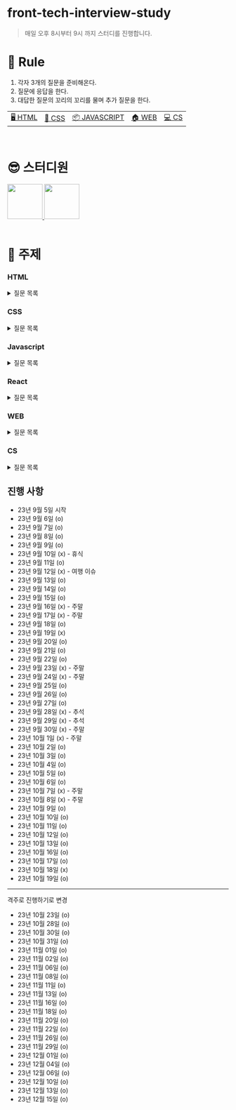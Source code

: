 # front-tech-interview-study

> 매일 오후 8시부터 9시 까지 스터디를 진행합니다.

# 🔖 Rule

1. 각자 3개의 질문을 준비해온다.
2. 질문에 응답을 한다.
3. 대답한 질문의 꼬리의 꼬리를 물며 추가 질문을 한다.

<table>
  <tr>
    <td><a href='#html'>🖥️ HTML</a></td>
    <td><a href='#css'>📂 CSS</a></td>
    <td><a href='#javascript'>📦 JAVASCRIPT</a></td>
    <td><a href='#web'>🏠 WEB</a></td>
    <td><a href='#cs'>💻 CS</a></td>
  </tr>
</table>

<br/>

# 😎 스터디원

<div>
  <a href="https://github.com/in-ch">
    <img src="https://avatars.githubusercontent.com/u/49556566?s=400&u=c4e5b6932fbd0ecca42df294eda9591820a3a327&v=4" width="80" style="max-width: 100%;">
  </a>
  <a href="https://github.com/bumsly">
    <img src="https://avatars.githubusercontent.com/u/65000254?v=4" width="80" style="max-width: 100%;">
  </a>
</div>

<br/>

# 📌 주제

### HTML
<details>
  <summary>질문 목록</summary>

- [attribute랑 property의 차이점을 설명해주세요.](https://github.com/in-ch/tech-inverview-study/blob/master/html/README.md#html-attribute%EB%9E%91-property%EC%9D%98-%EC%B0%A8%EC%9D%B4%EC%A0%90%EC%9D%84-%EC%84%A4%EB%AA%85%ED%95%B4%EC%A3%BC%EC%84%B8%EC%9A%94)
- [withCredentials에 대해서 설명해주세요.](https://github.com/in-ch/tech-inverview-study/tree/master/html#withcredentials%EC%97%90-%EB%8C%80%ED%95%B4%EC%84%9C-%EC%84%A4%EB%AA%85%ED%95%B4%EC%A3%BC%EC%84%B8%EC%9A%94)
- [웹 프로토콜이란?](https://github.com/in-ch/tech-inverview-study/tree/master/html#%EC%9B%B9-%ED%94%84%EB%A1%9C%ED%86%A0%EC%BD%9C%EC%9D%B4%EB%9E%80)
- [시멘틱 마크업이란?](https://github.com/in-ch/tech-inverview-study/tree/master/html#%EC%8B%9C%EB%A9%98%ED%8B%B1-%EB%A7%88%ED%81%AC%EC%97%85%EC%9D%B4%EB%9E%80)
- [HTML 렌더링 도중 JavaScript가 실행되면 렌더링이 멈추는 이유가 뭔가요?](https://github.com/in-ch/tech-inverview-study/blob/master/html/README.md#html-%EB%A0%8C%EB%8D%94%EB%A7%81-%EB%8F%84%EC%A4%91-javascript%EA%B0%80-%EC%8B%A4%ED%96%89%EB%90%98%EB%A9%B4-%EB%A0%8C%EB%8D%94%EB%A7%81%EC%9D%B4-%EB%A9%88%EC%B6%94%EB%8A%94-%EC%9D%B4%EC%9C%A0%EA%B0%80-%EB%AD%94%EA%B0%80%EC%9A%94)
- [프로그레시브 렌더링(Progressive Rendering)이 무엇인가?](https://github.com/in-ch/tech-inverview-study/blob/master/html/README.md#%ED%94%84%EB%A1%9C%EA%B7%B8%EB%A0%88%EC%8B%9C%EB%B8%8C-%EB%A0%8C%EB%8D%94%EB%A7%81progressive-rendering%EC%9D%B4-%EB%AC%B4%EC%97%87%EC%9D%B8%EA%B0%80)
- [Aria 속성에 대해서 알려주세요](https://github.com/in-ch/tech-inverview-study/blob/master/html/README.md#aria-%EC%86%8D%EC%84%B1%EC%97%90-%EB%8C%80%ED%95%B4%EC%84%9C-%EC%95%8C%EB%A0%A4%EC%A3%BC%EC%84%B8%EC%9A%94)

</details>

### CSS

<details>
  <summary>질문 목록</summary>

- [px, em, rem에 대해서 설명해주세요.](https://github.com/in-ch/tech-inverview-study/blob/master/css/README.md#px-em-rem%EC%97%90-%EB%8C%80%ED%95%B4%EC%84%9C-%EC%84%A4%EB%AA%85%ED%95%B4%EC%A3%BC%EC%84%B8%EC%9A%94)
- [ next.js에서 css를 정의하기 위한 방법 중 선호하는 방식과 왜 그 방식을 선호하는지에 대해 설명해주세요.](https://github.com/in-ch/tech-inverview-study/blob/master/css/README.md#nextjs%EC%97%90%EC%84%9C-css%EB%A5%BC-%EC%A0%95%EC%9D%98%ED%95%98%EA%B8%B0-%EC%9C%84%ED%95%9C-%EB%B0%A9%EB%B2%95-%EC%A4%91-%EC%84%A0%ED%98%B8%ED%95%98%EB%8A%94-%EB%B0%A9%EC%8B%9D%EA%B3%BC-%EC%99%9C-%EA%B7%B8-%EB%B0%A9%EC%8B%9D%EC%9D%84-%EC%84%A0%ED%98%B8%ED%95%98%EB%8A%94%EC%A7%80%EC%97%90-%EB%8C%80%ED%95%B4-%EC%84%A4%EB%AA%85%ED%95%B4%EC%A3%BC%EC%84%B8%EC%9A%94)
- [position에 대해 설명해주세요.](https://github.com/in-ch/tech-inverview-study/blob/master/css/README.md#position%EC%97%90-%EB%8C%80%ED%95%B4-%EC%84%A4%EB%AA%85%ED%95%B4%EC%A3%BC%EC%84%B8%EC%9A%94)
- [Flex와 Grid의 차이점에 대해서 설명해주세요.](https://github.com/in-ch/tech-inverview-study/tree/master/css#flex%EC%99%80-grid%EC%9D%98-%EC%B0%A8%EC%9D%B4%EC%A0%90%EC%97%90-%EB%8C%80%ED%95%B4%EC%84%9C-%EC%84%A4%EB%AA%85%ED%95%B4%EC%A3%BC%EC%84%B8%EC%9A%94)
- [css에서 margin과 padding에 대해 말해주세요.](https://github.com/in-ch/tech-inverview-study/blob/master/css/README.md#css%EC%97%90%EC%84%9C-margin%EA%B3%BC-padding%EC%97%90-%EB%8C%80%ED%95%B4-%EB%A7%90%ED%95%B4%EC%A3%BC%EC%84%B8%EC%9A%94)
- [CSS Reset과 CSS Normalize](https://github.com/in-ch/tech-inverview-study/tree/master/css#css-reset%EA%B3%BC-css-normalize)
- [마진 상쇄(Margin Collapsing)의 정의, 원인, 해결 방안](https://github.com/in-ch/tech-inverview-study/tree/master/css#%EB%A7%88%EC%A7%84-%EC%83%81%EC%87%84margin-collapsing%EC%9D%98-%EC%A0%95%EC%9D%98-%EC%9B%90%EC%9D%B8-%ED%95%B4%EA%B2%B0-%EB%B0%A9%EC%95%88)
- [반응형 페이지 브레이크 포인트란?](https://github.com/in-ch/tech-inverview-study/tree/master/css#%EB%B0%98%EC%9D%91%ED%98%95-%ED%8E%98%EC%9D%B4%EC%A7%80-%EB%B8%8C%EB%A0%88%EC%9D%B4%ED%81%AC-%ED%8F%AC%EC%9D%B8%ED%8A%B8%EB%9E%80)
- [SCSS란?](https://github.com/in-ch/tech-inverview-study/tree/master/css#scss%EB%9E%80)
- [페이지 크기가 변해도 항상 같은 비율을 유지하는 요소를 만드는 방법](https://github.com/in-ch/tech-inverview-study/tree/master/css#%ED%8E%98%EC%9D%B4%EC%A7%80-%ED%81%AC%EA%B8%B0%EA%B0%80-%EB%B3%80%ED%95%B4%EB%8F%84-%ED%95%AD%EC%83%81-%EA%B0%99%EC%9D%80-%EB%B9%84%EC%9C%A8%EC%9D%84-%EC%9C%A0%EC%A7%80%ED%95%98%EB%8A%94-%EC%9A%94%EC%86%8C%EB%A5%BC-%EB%A7%8C%EB%93%9C%EB%8A%94-%EB%B0%A9%EB%B2%95)
- [가상 요소와 가상 클래스란?](https://github.com/in-ch/tech-inverview-study/tree/master/css#%EA%B0%80%EC%83%81-%EC%9A%94%EC%86%8C%EC%99%80-%EA%B0%80%EC%83%81-%ED%81%B4%EB%9E%98%EC%8A%A4%EB%9E%80)

</details>

### Javascript

<details>
  <summary>질문 목록</summary>
  
  - [화살표 함수랑 다른 일반 함수의 차이점을 알려주세요.](https://github.com/in-ch/tech-inverview-study/tree/master/javascript#%ED%99%94%EC%82%B4%ED%91%9C-%ED%95%A8%EC%88%98%EB%9E%91-%EB%8B%A4%EB%A5%B8-%EC%9D%BC%EB%B0%98-%ED%95%A8%EC%88%98%EC%9D%98-%EC%B0%A8%EC%9D%B4%EC%A0%90%EC%9D%80)
  - [화살표 함수에 this 객체가 없으므로써 예상 가능한 오류에 대해서 설명해주세요.](https://github.com/in-ch/tech-inverview-study/tree/master/javascript#%EB%8F%99%EB%93%B1-%EC%97%B0%EC%82%B0%EC%9E%90%EC%99%80-%EC%97%B0%EC%82%B0%EC%9E%90%EC%9D%98-%EC%B0%A8%EC%9D%B4%EC%A0%90%EC%9D%84-%EC%84%A4%EB%AA%85%ED%95%B4%EC%A3%BC%EC%84%B8%EC%9A%94)
  - [얕은 복사 vs 깊은 복사에 대해서 설명해주세요.](https://github.com/in-ch/tech-inverview-study/tree/master/javascript#%EC%96%95%EC%9D%80-%EB%B3%B5%EC%82%AC-vs-%EA%B9%8A%EC%9D%80-%EB%B3%B5%EC%82%AC%EC%97%90-%EB%8C%80%ED%95%B4%EC%84%9C-%EC%84%A4%EB%AA%85%ED%95%B4%EC%A3%BC%EC%84%B8%EC%9A%94)
  - [동등 연산자(==)와 연산자의 차이점(===)을 설명해주세요.](https://github.com/in-ch/tech-inverview-study/tree/master/javascript#%EB%8F%99%EB%93%B1-%EC%97%B0%EC%82%B0%EC%9E%90%EC%99%80-%EC%97%B0%EC%82%B0%EC%9E%90%EC%9D%98-%EC%B0%A8%EC%9D%B4%EC%A0%90%EC%9D%84-%EC%84%A4%EB%AA%85%ED%95%B4%EC%A3%BC%EC%84%B8%EC%9A%94)
  - [왜 호이스팅이 일어나고 호이스팅이 일어남으로써 발생 가능한 오류는?](https://github.com/in-ch/tech-inverview-study/tree/master/javascript#%EC%99%9C-%ED%98%B8%EC%9D%B4%EC%8A%A4%ED%8C%85%EC%9D%B4-%EC%9D%BC%EC%96%B4%EB%82%98%EA%B3%A0-%ED%98%B8%EC%9D%B4%EC%8A%A4%ED%8C%85%EC%9D%B4-%EC%9D%BC%EC%96%B4%EB%82%A8%EC%9C%BC%EB%A1%9C%EC%8D%A8-%EB%B0%9C%EC%83%9D-%EA%B0%80%EB%8A%A5%ED%95%9C-%EC%98%A4%EB%A5%98%EB%8A%94)
  - [제너레이터에 대해서 설명해주세요.](https://github.com/in-ch/tech-inverview-study/tree/master/javascript#%EC%A0%9C%EB%84%88%EB%A0%88%EC%9D%B4%ED%84%B0%EC%97%90-%EB%8C%80%ED%95%B4%EC%84%9C-%EC%84%A4%EB%AA%85%ED%95%B4%EC%A3%BC%EC%84%B8%EC%9A%94)
  - [실행 컨텍스트에 대해서 설명해주세요.](https://github.com/in-ch/tech-inverview-study/tree/master/javascript#%EC%8B%A4%ED%96%89-%EC%BB%A8%ED%85%8D%EC%8A%A4%ED%8A%B8%EC%97%90-%EB%8C%80%ED%95%B4%EC%84%9C-%EC%84%A4%EB%AA%85%ED%95%B4%EC%A3%BC%EC%84%B8%EC%9A%94)
  - [이벤트 버블링에 대해서 설명해주시고 방지하는 방법에 대해서 알려주세요.](https://github.com/in-ch/tech-inverview-study/tree/master/javascript#%EC%9D%B4%EB%B2%A4%ED%8A%B8-%EB%B2%84%EB%B8%94%EB%A7%81%EC%97%90-%EB%8C%80%ED%95%B4%EC%84%9C-%EC%84%A4%EB%AA%85%ED%95%B4%EC%A3%BC%EC%8B%9C%EA%B3%A0-%EB%B0%A9%EC%A7%80%ED%95%98%EB%8A%94-%EB%B0%A9%EB%B2%95%EC%97%90-%EB%8C%80%ED%95%B4%EC%84%9C-%EC%95%8C%EB%A0%A4%EC%A3%BC%EC%84%B8%EC%9A%94)
  - [this와 연관지어서 bind에 대해서 설명해주세요.](https://github.com/in-ch/tech-inverview-study/tree/master/javascript#this%EC%99%80-%EC%97%B0%EA%B4%80%EC%A7%80%EC%96%B4%EC%84%9C-bind%EC%97%90-%EB%8C%80%ED%95%B4%EC%84%9C-%EC%84%A4%EB%AA%85%ED%95%B4%EC%A3%BC%EC%84%B8%EC%9A%94)
  - [데이터 바인딩에 대해서 설명해주세요.](https://github.com/in-ch/tech-inverview-study/tree/master/javascript#%EC%96%91%EB%B0%A9%ED%96%A5-%EB%B0%94%EC%9D%B8%EB%94%A9%EA%B3%BC-%EB%8B%A8%EB%B0%A9%ED%96%A5-%EB%B0%94%EC%9D%B8%EB%94%A9%EC%97%90-%EB%8C%80%ED%95%B4%EC%84%9C-%EC%84%A4%EB%AA%85%ED%95%B4%EC%A3%BC%EC%84%B8%EC%9A%94)
  - [React hooks에 대한 장점을 설명해주세요.](https://github.com/in-ch/tech-inverview-study/tree/master/javascript#react-hooks%EC%97%90-%EB%8C%80%ED%95%9C-%EC%9E%A5%EC%A0%90%EC%9D%84-%EC%84%A4%EB%AA%85%ED%95%B4%EC%A3%BC%EC%84%B8%EC%9A%94)
  - [iterable 객체에 대해서 설명해주세요.](https://github.com/in-ch/tech-inverview-study/tree/master/javascript#iterable-%EA%B0%9D%EC%B2%B4%EC%97%90-%EB%8C%80%ED%95%B4%EC%84%9C-%EC%84%A4%EB%AA%85%ED%95%B4%EC%A3%BC%EC%84%B8%EC%9A%94)
  - [SEO 최적화 방법에 대해서 설명해주세요.](https://github.com/in-ch/tech-inverview-study/tree/master/javascript#seo-%EC%B5%9C%EC%A0%81%ED%99%94-%EB%B0%A9%EB%B2%95%EC%97%90-%EB%8C%80%ED%95%B4%EC%84%9C-%EC%84%A4%EB%AA%85%ED%95%B4%EC%A3%BC%EC%84%B8%EC%9A%94)
  - [자바스크립트의 메모리 관리에 대해 아는 대로 설명해주세요(*)](https://github.com/in-ch/tech-inverview-study/tree/master/javascript#%EC%9E%90%EB%B0%94%EC%8A%A4%ED%81%AC%EB%A6%BD%ED%8A%B8%EC%9D%98-%EB%A9%94%EB%AA%A8%EB%A6%AC-%EA%B4%80%EB%A6%AC%EC%97%90-%EB%8C%80%ED%95%B4-%EC%95%84%EB%8A%94-%EB%8C%80%EB%A1%9C-%EC%84%A4%EB%AA%85%ED%95%B4%EC%A3%BC%EC%84%B8%EC%9A%94)
  - [메모리 누수를 위해 해야할 것들을 알려주세요.](https://github.com/in-ch/tech-inverview-study/tree/master/javascript#%EB%A9%94%EB%AA%A8%EB%A6%AC-%EB%88%84%EC%88%98%EB%A5%BC-%EC%9C%84%ED%95%B4-%ED%95%B4%EC%95%BC%ED%95%A0-%EA%B2%83%EB%93%A4%EC%9D%84-%EC%95%8C%EB%A0%A4%EC%A3%BC%EC%84%B8%EC%9A%94)
  - [Promise와 Callback의 차이를 설명해주세요.](https://github.com/in-ch/tech-inverview-study/tree/master/javascript#promise%EC%99%80-callback%EC%9D%98-%EC%B0%A8%EC%9D%B4%EB%A5%BC-%EC%84%A4%EB%AA%85%ED%95%B4%EC%A3%BC%EC%84%B8%EC%9A%94)
  - [var, let, const의 차이를 설명해주세요.](https://github.com/in-ch/tech-inverview-study/tree/master/javascript#var-let-const%EC%9D%98-%EC%B0%A8%EC%9D%B4%EB%A5%BC-%EC%84%A4%EB%AA%85%ED%95%B4%EC%A3%BC%EC%84%B8%EC%9A%94)
  - [브라우저는 JSX 파일을 읽을 수 있나요?](https://github.com/in-ch/tech-inverview-study/tree/master/javascript#%EB%B8%8C%EB%9D%BC%EC%9A%B0%EC%A0%80%EB%8A%94-jsx-%ED%8C%8C%EC%9D%BC%EC%9D%84-%EC%9D%BD%EC%9D%84-%EC%88%98-%EC%9E%88%EB%82%98%EC%9A%94)
  - [JSX 문법의 특징과 준수사항을 몇 개 알려준다면?](https://github.com/in-ch/tech-inverview-study/tree/master/javascript#jsx-%EB%AC%B8%EB%B2%95%EC%9D%98-%ED%8A%B9%EC%A7%95%EA%B3%BC-%EC%A4%80%EC%88%98%EC%82%AC%ED%95%AD%EC%9D%84-%EB%AA%87-%EA%B0%9C-%EC%95%8C%EB%A0%A4%EC%A4%80%EB%8B%A4%EB%A9%B4)
  - [Closure에 대해서 설명해주세요.](https://github.com/in-ch/tech-inverview-study/blob/master/javascript/README.md#closure%EC%97%90-%EB%8C%80%ED%95%B4%EC%84%9C-%EC%84%A4%EB%AA%85%ED%95%B4%EC%A3%BC%EC%84%B8%EC%9A%94)
  - [javascript 성능 최적화를 위해 노력한 것을 설명해주세요](https://github.com/in-ch/tech-inverview-study/blob/master/javascript/README.md#javascript-%EC%84%B1%EB%8A%A5-%EC%B5%9C%EC%A0%81%ED%99%94%EB%A5%BC-%EC%9C%84%ED%95%B4-%EB%85%B8%EB%A0%A5%ED%95%9C-%EA%B2%83%EC%9D%84-%EC%84%A4%EB%AA%85%ED%95%B4%EC%A3%BC%EC%84%B8%EC%9A%94)
  - [TDZ란?](https://github.com/in-ch/tech-inverview-study/blob/master/javascript/README.md#tdz%EB%9E%80)
  - [이벤트 핸들러 vs 이벤트 리스너](https://github.com/in-ch/tech-inverview-study/blob/master/javascript/README.md#%EC%9D%B4%EB%B2%A4%ED%8A%B8-%ED%95%B8%EB%93%A4%EB%9F%AC-vs-%EC%9D%B4%EB%B2%A4%ED%8A%B8-%EB%A6%AC%EC%8A%A4%EB%84%88)
  - [Javascript는 어떤 언어입니까?](https://github.com/in-ch/tech-inverview-study/blob/master/javascript/README.md#javascript%EB%8A%94-%EC%96%B4%EB%96%A4-%EC%96%B8%EC%96%B4%EC%9E%85%EB%8B%88%EA%B9%8C)
  - [esModule과 CommonJS (CJS)에 대해서 설명해주세요.](https://github.com/in-ch/tech-inverview-study/blob/master/javascript/README.md#esmodule%EA%B3%BC-commonjs-cjs%EC%97%90-%EB%8C%80%ED%95%B4%EC%84%9C-%EC%84%A4%EB%AA%85%ED%95%B4%EC%A3%BC%EC%84%B8%EC%9A%94)
  - [불변성을 유지하는 방법은?](https://github.com/in-ch/tech-inverview-study/blob/master/javascript/README.md#esmodule%EA%B3%BC-commonjs-cjs%EC%97%90-%EB%8C%80%ED%95%B4%EC%84%9C-%EC%84%A4%EB%AA%85%ED%95%B4%EC%A3%BC%EC%84%B8%EC%9A%94)
  - [상속 및 prototype에 대해서 설명해주세요.](https://github.com/in-ch/tech-inverview-study/blob/master/javascript/README.md#%EC%83%81%EC%86%8D-%EB%B0%8F-prototype%EC%97%90-%EB%8C%80%ED%95%B4%EC%84%9C-%EC%84%A4%EB%AA%85%ED%95%B4%EC%A3%BC%EC%84%B8%EC%9A%94)
  - [렉시컬 스코프에 대해서 설명해주세요.](https://github.com/in-ch/tech-inverview-study/tree/master/javascript#%EB%A0%89%EC%8B%9C%EC%BB%AC-%EC%8A%A4%EC%BD%94%ED%94%84%EC%97%90-%EB%8C%80%ED%95%B4%EC%84%9C-%EC%84%A4%EB%AA%85%ED%95%B4%EC%A3%BC%EC%84%B8%EC%9A%94)
  - [자바스크립트의 동작 원리에 대해서 설명해주세요.](https://github.com/in-ch/tech-inverview-study/tree/master/javascript#%EC%9E%90%EB%B0%94%EC%8A%A4%ED%81%AC%EB%A6%BD%ED%8A%B8%EC%9D%98-%EB%8F%99%EC%9E%91-%EC%9B%90%EB%A6%AC%EC%97%90-%EB%8C%80%ED%95%B4%EC%84%9C-%EC%84%A4%EB%AA%85%ED%95%B4%EC%A3%BC%EC%84%B8%EC%9A%94)
  - [javascript의 반복문의 종류에 대해서 설명해주세요.](https://github.com/in-ch/tech-inverview-study/tree/master/javascript#javascript%EC%9D%98-%EB%B0%98%EB%B3%B5%EB%AC%B8%EC%9D%98-%EC%A2%85%EB%A5%98%EC%97%90-%EB%8C%80%ED%95%B4%EC%84%9C-%EC%84%A4%EB%AA%85%ED%95%B4%EC%A3%BC%EC%84%B8%EC%9A%94)
  - [Map과 Set에 대해서 설명해주세요.](https://github.com/in-ch/tech-inverview-study/tree/master/javascript#map%EA%B3%BC-set%EC%97%90-%EB%8C%80%ED%95%B4%EC%84%9C-%EC%84%A4%EB%AA%85%ED%95%B4%EC%A3%BC%EC%84%B8%EC%9A%94)
  - [배럴(Barrel) 파일이란?](https://github.com/in-ch/tech-inverview-study/tree/master/javascript#%EB%B0%B0%EB%9F%B4barrel-%ED%8C%8C%EC%9D%BC%EC%9D%B4%EB%9E%80)
  - [바벨 vs 폴리필](https://github.com/in-ch/tech-inverview-study/tree/master/javascript#%EB%B0%94%EB%B2%A8-vs-%ED%8F%B4%EB%A6%AC%ED%95%84)
  - [즉시실행함수(IIFE)에 대해 설명해주세요.](https://github.com/in-ch/tech-inverview-study/tree/master/javascript#%EC%A6%89%EC%8B%9C%EC%8B%A4%ED%96%89%ED%95%A8%EC%88%98iife%EC%97%90-%EB%8C%80%ED%95%B4-%EC%84%A4%EB%AA%85%ED%95%B4%EC%A3%BC%EC%84%B8%EC%9A%94)
  - [자바스크립트의 배열이 실제 자료구조 배열이 아닌데 그 이유는?](https://github.com/in-ch/tech-inverview-study/tree/master/javascript#%EC%9E%90%EB%B0%94%EC%8A%A4%ED%81%AC%EB%A6%BD%ED%8A%B8%EC%9D%98-%EB%B0%B0%EC%97%B4%EC%9D%B4-%EC%8B%A4%EC%A0%9C-%EC%9E%90%EB%A3%8C%EA%B5%AC%EC%A1%B0-%EB%B0%B0%EC%97%B4%EC%9D%B4-%EC%95%84%EB%8B%8C%EB%8D%B0-%EA%B7%B8-%EC%9D%B4%EC%9C%A0%EB%8A%94)
  - [any, unknown, never](https://github.com/in-ch/tech-inverview-study/tree/master/javascript#any-unknown-never)
  - [구조분해할당(Destructuring)이란?](https://github.com/in-ch/tech-inverview-study/tree/master/javascript#%EA%B5%AC%EC%A1%B0%EB%B6%84%ED%95%B4%ED%95%A0%EB%8B%B9destructuring%EC%9D%B4%EB%9E%80)
  - [콜 스택과 메모리 힙이란?](https://github.com/in-ch/tech-inverview-study/tree/master/javascript#%EC%BD%9C-%EC%8A%A4%ED%83%9D%EA%B3%BC-%EB%A9%94%EB%AA%A8%EB%A6%AC-%ED%9E%99%EC%9D%B4%EB%9E%80)
  - [^ 마크에 대해서 설명해주세요.](https://github.com/in-ch/tech-inverview-study/tree/master/javascript#-%EB%A7%88%ED%81%AC%EC%97%90-%EB%8C%80%ED%95%B4%EC%84%9C-%EC%84%A4%EB%AA%85%ED%95%B4%EC%A3%BC%EC%84%B8%EC%9A%94)
  - [컨벤션들](https://github.com/in-ch/tech-inverview-study/tree/master/javascript#%EC%BB%A8%EB%B2%A4%EC%85%98%EB%93%A4)
  - [async의 올바른 위치](https://github.com/in-ch/tech-inverview-study/tree/master/javascript#async%EC%9D%98-%EC%98%AC%EB%B0%94%EB%A5%B8-%EC%9C%84%EC%B9%98)
  - [HTML과 JSX의 차이](https://github.com/in-ch/tech-inverview-study/tree/master/javascript#html%EA%B3%BC-jsx%EC%9D%98-%EC%B0%A8%EC%9D%B4)
  - [truthy & falsy란?](https://github.com/in-ch/tech-inverview-study/tree/master/javascript#truthy--falsy%EB%9E%80)
  - [타입 가드에 대해서 설명](https://github.com/in-ch/tech-inverview-study/tree/master/javascript#%ED%83%80%EC%9E%85-%EA%B0%80%EB%93%9C%EC%97%90-%EB%8C%80%ED%95%B4%EC%84%9C-%EC%84%A4%EB%AA%85)

</details>

### React 

<details>
  <summary>질문 목록</summary>

- [React hooks에 대한 장점을 설명해주세요.](https://github.com/in-ch/tech-inverview-study/blob/master/react/README.md#react-hooks%EC%97%90-%EB%8C%80%ED%95%9C-%EC%9E%A5%EC%A0%90%EC%9D%84-%EC%84%A4%EB%AA%85%ED%95%B4%EC%A3%BC%EC%84%B8%EC%9A%94)
- [메모이제이션이란?](https://github.com/in-ch/tech-inverview-study/blob/master/react/README.md#%EB%A9%94%EB%AA%A8%EC%9D%B4%EC%A0%9C%EC%9D%B4%EC%85%98%EC%9D%B4%EB%9E%80)
- [SEO 최적화 방법에 대해서 설명해주세요.](https://github.com/in-ch/tech-inverview-study/blob/master/react/README.md#seo-%EC%B5%9C%EC%A0%81%ED%99%94-%EB%B0%A9%EB%B2%95%EC%97%90-%EB%8C%80%ED%95%B4%EC%84%9C-%EC%84%A4%EB%AA%85%ED%95%B4%EC%A3%BC%EC%84%B8%EC%9A%94)
- [브라우저는 JSX 파일을 읽을 수 있나요?](https://github.com/in-ch/tech-inverview-study/blob/master/react/README.md#%EB%B8%8C%EB%9D%BC%EC%9A%B0%EC%A0%80%EB%8A%94-jsx-%ED%8C%8C%EC%9D%BC%EC%9D%84-%EC%9D%BD%EC%9D%84-%EC%88%98-%EC%9E%88%EB%82%98%EC%9A%94)
- [JSX 문법의 특징과 준수사항을 몇 개 알려준다면?](https://github.com/in-ch/tech-inverview-study/blob/master/react/README.md#jsx-%EB%AC%B8%EB%B2%95%EC%9D%98-%ED%8A%B9%EC%A7%95%EA%B3%BC-%EC%A4%80%EC%88%98%EC%82%AC%ED%95%AD%EC%9D%84-%EB%AA%87-%EA%B0%9C-%EC%95%8C%EB%A0%A4%EC%A4%80%EB%8B%A4%EB%A9%B4)
- [React의 useState는 동기 함수인데 마치 비동기 함수처럼 동작합니다. 그 이유는 무엇인가요?](https://github.com/in-ch/tech-inverview-study/blob/master/react/README.md#react%EC%9D%98-usestate%EB%8A%94-%EB%8F%99%EA%B8%B0-%ED%95%A8%EC%88%98%EC%9D%B8%EB%8D%B0-%EB%A7%88%EC%B9%98-%EB%B9%84%EB%8F%99%EA%B8%B0-%ED%95%A8%EC%88%98%EC%B2%98%EB%9F%BC-%EB%8F%99%EC%9E%91%ED%95%A9%EB%8B%88%EB%8B%A4-%EA%B7%B8-%EC%9D%B4%EC%9C%A0%EB%8A%94-%EB%AC%B4%EC%97%87%EC%9D%B8%EA%B0%80%EC%9A%94)
- [제어 컴포넌트 (controlled component) & 비제어 컴포넌트 (uncontrolled component)](https://github.com/in-ch/tech-inverview-study/blob/master/react/README.md#%EC%A0%9C%EC%96%B4-%EC%BB%B4%ED%8F%AC%EB%84%8C%ED%8A%B8-controlled-component--%EB%B9%84%EC%A0%9C%EC%96%B4-%EC%BB%B4%ED%8F%AC%EB%84%8C%ED%8A%B8-uncontrolled-component)
- [ReactNode vs JSX.Element vs ReactElement](https://github.com/in-ch/tech-inverview-study/blob/master/react/README.md#reactnode-vs-jsxelement-vs-reactelement)
- [서버 컴포넌트](https://github.com/in-ch/tech-inverview-study/blob/master/react/README.md#%EC%84%9C%EB%B2%84-%EC%BB%B4%ED%8F%AC%EB%84%8C%ED%8A%B8)
- [SSR의 동작 순서를 알려주세요.](https://github.com/in-ch/tech-inverview-study/blob/master/react/README.md#ssr%EC%9D%98-%EB%8F%99%EC%9E%91-%EC%88%9C%EC%84%9C%EB%A5%BC-%EC%95%8C%EB%A0%A4%EC%A3%BC%EC%84%B8%EC%9A%94)
- [컴포넌트란?](https://github.com/in-ch/tech-inverview-study/blob/master/react/README.md#%EC%BB%B4%ED%8F%AC%EB%84%8C%ED%8A%B8%EB%9E%80)
- [컴포넌트 IoC 패턴이란](https://github.com/in-ch/tech-inverview-study/blob/master/react/README.md#%EC%BB%B4%ED%8F%AC%EB%84%8C%ED%8A%B8-ioc-%ED%8C%A8%ED%84%B4%EC%9D%B4%EB%9E%80)
- [forwardRef에 대해서 설명해주세요.](https://github.com/in-ch/tech-inverview-study/blob/master/react/README.md#forwardref%EC%97%90-%EB%8C%80%ED%95%B4%EC%84%9C-%EC%84%A4%EB%AA%85%ED%95%B4%EC%A3%BC%EC%84%B8%EC%9A%94)
- [React에서 SOLID 원칙을 적용할 수 있나요?](https://github.com/in-ch/tech-inverview-study/blob/master/react/README.md#react%EC%97%90%EC%84%9C-solid-%EC%9B%90%EC%B9%99%EC%9D%84-%EC%A0%81%EC%9A%A9%ED%95%A0-%EC%88%98-%EC%9E%88%EB%82%98%EC%9A%94)
- [headless design pattern](https://github.com/in-ch/tech-inverview-study/blob/master/react/README.md#headless-design-pattern)
- [리액트에서 제시하는 9가지 권장 사항](https://github.com/in-ch/tech-inverview-study/blob/master/react/README.md#%EB%A6%AC%EC%95%A1%ED%8A%B8%EC%97%90%EC%84%9C-%EC%A0%9C%EC%8B%9C%ED%95%98%EB%8A%94-9%EA%B0%80%EC%A7%80-%EA%B6%8C%EC%9E%A5-%EC%82%AC%ED%95%AD)
- [useLayoutEffect](https://github.com/in-ch/tech-inverview-study/blob/master/react/README.md#uselayouteffect)
- [고차 컴포넌트란?](https://github.com/in-ch/tech-inverview-study/blob/master/react/README.md#%EA%B3%A0%EC%B0%A8-%EC%BB%B4%ED%8F%AC%EB%84%8C%ED%8A%B8%EB%9E%80)
- [클래스 컴포넌트의 한계](https://github.com/in-ch/tech-inverview-study/blob/master/react/README.md#%ED%81%B4%EB%9E%98%EC%8A%A4-%EC%BB%B4%ED%8F%AC%EB%84%8C%ED%8A%B8%EC%9D%98-%ED%95%9C%EA%B3%84)
- [Props drilling에 대해 설명해주세요.](https://github.com/in-ch/tech-inverview-study/blob/master/react/README.md#props-drilling%EC%97%90-%EB%8C%80%ED%95%B4-%EC%84%A4%EB%AA%85%ED%95%B4%EC%A3%BC%EC%84%B8%EC%9A%94)
- [Error Boundary란?](https://github.com/in-ch/tech-inverview-study/blob/master/react/README.md#error-boundary%EB%9E%80)

</details>

### WEB

<details>
  <summary>질문 목록</summary>

- [MVC, MVVM 모델에 대해 설명해주세요.](https://github.com/in-ch/tech-inverview-study/blob/master/web/README.md#mvc-mvvm-%EB%AA%A8%EB%8D%B8%EC%97%90-%EB%8C%80%ED%95%B4-%EC%84%A4%EB%AA%85%ED%95%B4%EC%A3%BC%EC%84%B8%EC%9A%94)
- [HTTP와 HTTPS의 차이점은?](https://github.com/in-ch/tech-inverview-study/blob/master/web/README.md#http%EC%99%80-https%EC%9D%98-%EC%B0%A8%EC%9D%B4%EC%A0%90%EC%9D%80)
- [CORS 에러 - 정의, 특징, 해결 방법](https://github.com/in-ch/tech-inverview-study/blob/master/web/README.md#cors-%EC%97%90%EB%9F%AC---%EC%A0%95%EC%9D%98-%ED%8A%B9%EC%A7%95-%ED%95%B4%EA%B2%B0-%EB%B0%A9%EB%B2%95)
- [cors가 왜 등장했는지에 대해 설명해주세요.](https://github.com/in-ch/tech-inverview-study/blob/master/web/README.md#cors%EA%B0%80-%EC%99%9C-%EB%93%B1%EC%9E%A5%ED%96%88%EB%8A%94%EC%A7%80%EC%97%90-%EB%8C%80%ED%95%B4-%EC%84%A4%EB%AA%85%ED%95%B4%EC%A3%BC%EC%84%B8%EC%9A%94)
- [쿠키, 세션, 로컬 스토리지의 장단점](https://github.com/in-ch/tech-inverview-study/blob/master/web/README.md#%EC%BF%A0%ED%82%A4-%EC%84%B8%EC%85%98-%EB%A1%9C%EC%BB%AC-%EC%8A%A4%ED%86%A0%EB%A6%AC%EC%A7%80%EC%9D%98-%EC%9E%A5%EB%8B%A8%EC%A0%90)
- [비동기 함수에 대해서 설명해주세요.](https://github.com/in-ch/tech-inverview-study/tree/master/web#%EB%B9%84%EB%8F%99%EA%B8%B0-%ED%95%A8%EC%88%98%EC%97%90-%EB%8C%80%ED%95%B4%EC%84%9C-%EC%84%A4%EB%AA%85%ED%95%B4%EC%A3%BC%EC%84%B8%EC%9A%94)
- [브라우저의 렌더링 원리를 설명해주세요.](https://github.com/in-ch/tech-inverview-study/tree/master/web#%EB%B8%8C%EB%9D%BC%EC%9A%B0%EC%A0%80%EC%9D%98-%EB%A0%8C%EB%8D%94%EB%A7%81-%EC%9B%90%EB%A6%AC%EB%A5%BC-%EC%84%A4%EB%AA%85%ED%95%B4%EC%A3%BC%EC%84%B8%EC%9A%94)
- [Reflow와 Repaint에 대해 설명해주세요.](https://github.com/in-ch/tech-inverview-study/tree/master/css#css%EC%97%90%EC%84%9C-margin%EA%B3%BC-padding%EC%97%90-%EB%8C%80%ED%95%B4-%EB%A7%90%ED%95%B4%EC%A3%BC%EC%84%B8%EC%9A%94)
- [TDZ란?](https://github.com/in-ch/tech-inverview-study/tree/master/javascript#tdz%EB%9E%80)
- [크로스 브라우징이란?](https://github.com/in-ch/tech-inverview-study/blob/master/web/README.md#%ED%81%AC%EB%A1%9C%EC%8A%A4-%EB%B8%8C%EB%9D%BC%EC%9A%B0%EC%A7%95%EC%9D%B4%EB%9E%80)
- [웹 개발 시 고려해야 할 보안 공격에 대해서 설명해주세요.](https://github.com/in-ch/tech-inverview-study/blob/master/web/README.md#%EC%9B%B9-%EA%B0%9C%EB%B0%9C-%EC%8B%9C-%EA%B3%A0%EB%A0%A4%ED%95%B4%EC%95%BC-%ED%95%A0-%EB%B3%B4%EC%95%88-%EA%B3%B5%EA%B2%A9%EC%97%90-%EB%8C%80%ED%95%B4%EC%84%9C-%EC%84%A4%EB%AA%85%ED%95%B4%EC%A3%BC%EC%84%B8%EC%9A%94)
- [CSRF랑 XSS를 위해 할 예방법을 알려주세요.](https://github.com/in-ch/tech-inverview-study/blob/master/web/README.md#csrf%EB%9E%91-xss%EB%A5%BC-%EC%9C%84%ED%95%B4-%ED%95%A0-%EC%98%88%EB%B0%A9%EB%B2%95%EC%9D%84-%EC%95%8C%EB%A0%A4%EC%A3%BC%EC%84%B8%EC%9A%94)
- [api 요청 옵션들을 설명해주세요.](https://github.com/in-ch/tech-inverview-study/blob/master/web/README.md#api-%EC%9A%94%EC%B2%AD-%EC%98%B5%EC%85%98%EB%93%A4%EC%9D%84-%EC%84%A4%EB%AA%85%ED%95%B4%EC%A3%BC%EC%84%B8%EC%9A%94)
- [CSR과 SSR의 차이점을 알려주세요.](https://github.com/in-ch/tech-inverview-study/blob/master/web/README.md#csr%EA%B3%BC-ssr%EC%9D%98-%EC%B0%A8%EC%9D%B4%EC%A0%90%EC%9D%84-%EC%95%8C%EB%A0%A4%EC%A3%BC%EC%84%B8%EC%9A%94)
- [여러 언어로 되어 있는 콘텐츠의 페이지를 어떻게 제공하나요?](https://github.com/in-ch/tech-inverview-study/blob/master/web/README.md#%EC%97%AC%EB%9F%AC-%EC%96%B8%EC%96%B4%EB%A1%9C-%EB%90%98%EC%96%B4-%EC%9E%88%EB%8A%94-%EC%BD%98%ED%85%90%EC%B8%A0%EC%9D%98-%ED%8E%98%EC%9D%B4%EC%A7%80%EB%A5%BC-%EC%96%B4%EB%96%BB%EA%B2%8C-%EC%A0%9C%EA%B3%B5%ED%95%98%EB%82%98%EC%9A%94)
- [URI, URL, URN이란?](https://github.com/in-ch/tech-inverview-study/blob/master/web/README.md#uri-url-urn%EC%9D%B4%EB%9E%80)
- [CWV에 대해서 설명해주세요.](https://github.com/in-ch/tech-inverview-study/blob/master/web/README.md#cwv%EC%97%90-%EB%8C%80%ED%95%B4%EC%84%9C-%EC%84%A4%EB%AA%85%ED%95%B4%EC%A3%BC%EC%84%B8%EC%9A%94)
- [페이지네이션이란?](https://github.com/in-ch/tech-inverview-study/blob/master/web/README.md#%ED%8E%98%EC%9D%B4%EC%A7%80%EB%84%A4%EC%9D%B4%EC%85%98%EC%9D%B4%EB%9E%80)
- [캐싱](https://github.com/in-ch/tech-inverview-study/blob/master/web/README.md#%EC%BA%90%EC%8B%B1)

</details>

### CS

<details>
  <summary>질문 목록</summary>

- [OOP의 특징에 대해 설명해주세요.](https://github.com/in-ch/tech-inverview-study/tree/master/cs#oop%EC%9D%98-%ED%8A%B9%EC%A7%95%EC%97%90-%EB%8C%80%ED%95%B4-%EC%84%A4%EB%AA%85%ED%95%B4%EC%A3%BC%EC%84%B8%EC%9A%94)
- [TDD란 무엇인가?](https://github.com/in-ch/tech-inverview-study/blob/master/cs/README.md#tdd%EB%9E%80-%EB%AC%B4%EC%97%87%EC%9D%B8%EA%B0%80)
- [교착 생태란?](https://github.com/in-ch/tech-inverview-study/blob/master/cs/README.md#%EA%B5%90%EC%B0%A9-%EC%83%9D%ED%83%9C%EB%9E%80)
- [MVC, MVVM 모델에 대해 설명해주세요.](https://github.com/in-ch/tech-inverview-study/blob/master/cs/README.md#mvc-mvvm-%EB%AA%A8%EB%8D%B8%EC%97%90-%EB%8C%80%ED%95%B4-%EC%84%A4%EB%AA%85%ED%95%B4%EC%A3%BC%EC%84%B8%EC%9A%94)
- [시스템 콜에 대해서 설명해주세요.](https://github.com/in-ch/tech-inverview-study/blob/master/cs/README.md#%EC%8B%9C%EC%8A%A4%ED%85%9C-%EC%BD%9C%EC%97%90-%EB%8C%80%ED%95%B4%EC%84%9C-%EC%84%A4%EB%AA%85%ED%95%B4%EC%A3%BC%EC%84%B8%EC%9A%94)
- [기아상태란?](https://github.com/in-ch/tech-inverview-study/blob/master/cs/README.md#%EA%B8%B0%EC%95%84%EC%83%81%ED%83%9C%EB%9E%80)
- [자바스크립트의 배열이 실제 자료구조 배열이 아닌데 그 이유는?](https://github.com/in-ch/tech-inverview-study/tree/master/cs#%EC%9E%90%EB%B0%94%EC%8A%A4%ED%81%AC%EB%A6%BD%ED%8A%B8%EC%9D%98-%EB%B0%B0%EC%97%B4%EC%9D%B4-%EC%8B%A4%EC%A0%9C-%EC%9E%90%EB%A3%8C%EA%B5%AC%EC%A1%B0-%EB%B0%B0%EC%97%B4%EC%9D%B4-%EC%95%84%EB%8B%8C%EB%8D%B0-%EA%B7%B8-%EC%9D%B4%EC%9C%A0%EB%8A%94)


</details>

## 진행 사항 

- 23년 9월 5일 시작
- 23년 9월 6일 (o)
- 23년 9월 7일 (o)
- 23년 9월 8일 (o)
- 23년 9월 9일 (o)
- 23년 9월 10일 (x) - 휴식
- 23년 9월 11일 (o)
- 23년 9월 12일 (x) - 여행 이슈
- 23년 9월 13일 (o)
- 23년 9월 14일 (o)
- 23년 9월 15일 (o)
- 23년 9월 16일 (x) - 주말
- 23년 9월 17일 (x) - 주말
- 23년 9월 18일 (o)
- 23년 9월 19일 (x) 
- 23년 9월 20일 (o)
- 23년 9월 21일 (o)
- 23년 9월 22일 (o)
- 23년 9월 23일 (x) - 주말
- 23년 9월 24일 (x) - 주말
- 23년 9월 25일 (o) 
- 23년 9월 26일 (o)
- 23년 9월 27일 (o)
- 23년 9월 28일 (x) - 추석
- 23년 9월 29일 (x) - 추석
- 23년 9월 30일 (x) - 주말
- 23년 10월 1일 (x) - 주말
- 23년 10월 2일 (o)
- 23년 10월 3일 (o)
- 23년 10월 4일 (o) 
- 23년 10월 5일 (o) 
- 23년 10월 6일 (o) 
- 23년 10월 7일 (x) - 주말
- 23년 10월 8일 (x) - 주말
- 23년 10월 9일 (o) 
- 23년 10월 10일 (o) 
- 23년 10월 11일 (o) 
- 23년 10월 12일 (o) 
- 23년 10월 13일 (o) 
- 23년 10월 16일 (o)
- 23년 10월 17일 (o)
- 23년 10월 18일 (x)
- 23년 10월 19일 (o)
--- 
격주로 진행하기로 변경 

- 23년 10월 23일 (o)
- 23년 10월 28일 (o)
- 23년 10월 30일 (o)
- 23년 10월 31일 (o)
- 23년 11월 01일 (o)
- 23년 11월 02일 (o)
- 23년 11월 06일 (o)
- 23년 11월 08일 (o)
- 23년 11월 11일 (o)
- 23년 11월 13일 (o)
- 23년 11월 16일 (o)
- 23년 11월 18일 (o)
- 23년 11월 20일 (o)
- 23년 11월 22일 (o)
- 23년 11월 26일 (o)
- 23년 11월 29일 (o)
- 23년 12월 01일 (o)
- 23년 12월 04일 (o)
- 23년 12월 06일 (o)
- 23년 12월 10일 (o)
- 23년 12월 13일 (o)
- 23년 12월 15일 (o)
